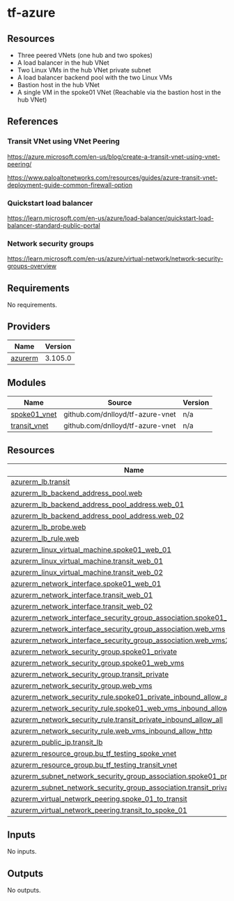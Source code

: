 # tf-azure

## Resources

- Three peered VNets (one hub and two spokes)
- A load balancer in the hub VNet
- Two Linux VMs in the hub VNet private subnet
- A load balancer backend pool with the two Linux VMs
- Bastion host in the hub VNet
- A single VM in the spoke01 VNet (Reachable via the bastion host in the hub VNet)

## References

### Transit VNet using VNet Peering

https://azure.microsoft.com/en-us/blog/create-a-transit-vnet-using-vnet-peering/

https://www.paloaltonetworks.com/resources/guides/azure-transit-vnet-deployment-guide-common-firewall-option

### Quickstart load balancer

https://learn.microsoft.com/en-us/azure/load-balancer/quickstart-load-balancer-standard-public-portal

### Network security groups

https://learn.microsoft.com/en-us/azure/virtual-network/network-security-groups-overview

<!-- BEGIN_TF_DOCS -->
## Requirements

No requirements.

## Providers

| Name | Version |
|------|---------|
| <a name="provider_azurerm"></a> [azurerm](#provider\_azurerm) | 3.105.0 |

## Modules

| Name | Source | Version |
|------|--------|---------|
| <a name="module_spoke01_vnet"></a> [spoke01\_vnet](#module\_spoke01\_vnet) | github.com/dnlloyd/tf-azure-vnet | n/a |
| <a name="module_transit_vnet"></a> [transit\_vnet](#module\_transit\_vnet) | github.com/dnlloyd/tf-azure-vnet | n/a |

## Resources

| Name | Type |
|------|------|
| [azurerm_lb.transit](https://registry.terraform.io/providers/hashicorp/azurerm/latest/docs/resources/lb) | resource |
| [azurerm_lb_backend_address_pool.web](https://registry.terraform.io/providers/hashicorp/azurerm/latest/docs/resources/lb_backend_address_pool) | resource |
| [azurerm_lb_backend_address_pool_address.web_01](https://registry.terraform.io/providers/hashicorp/azurerm/latest/docs/resources/lb_backend_address_pool_address) | resource |
| [azurerm_lb_backend_address_pool_address.web_02](https://registry.terraform.io/providers/hashicorp/azurerm/latest/docs/resources/lb_backend_address_pool_address) | resource |
| [azurerm_lb_probe.web](https://registry.terraform.io/providers/hashicorp/azurerm/latest/docs/resources/lb_probe) | resource |
| [azurerm_lb_rule.web](https://registry.terraform.io/providers/hashicorp/azurerm/latest/docs/resources/lb_rule) | resource |
| [azurerm_linux_virtual_machine.spoke01_web_01](https://registry.terraform.io/providers/hashicorp/azurerm/latest/docs/resources/linux_virtual_machine) | resource |
| [azurerm_linux_virtual_machine.transit_web_01](https://registry.terraform.io/providers/hashicorp/azurerm/latest/docs/resources/linux_virtual_machine) | resource |
| [azurerm_linux_virtual_machine.transit_web_02](https://registry.terraform.io/providers/hashicorp/azurerm/latest/docs/resources/linux_virtual_machine) | resource |
| [azurerm_network_interface.spoke01_web_01](https://registry.terraform.io/providers/hashicorp/azurerm/latest/docs/resources/network_interface) | resource |
| [azurerm_network_interface.transit_web_01](https://registry.terraform.io/providers/hashicorp/azurerm/latest/docs/resources/network_interface) | resource |
| [azurerm_network_interface.transit_web_02](https://registry.terraform.io/providers/hashicorp/azurerm/latest/docs/resources/network_interface) | resource |
| [azurerm_network_interface_security_group_association.spoke01_web_vms](https://registry.terraform.io/providers/hashicorp/azurerm/latest/docs/resources/network_interface_security_group_association) | resource |
| [azurerm_network_interface_security_group_association.web_vms](https://registry.terraform.io/providers/hashicorp/azurerm/latest/docs/resources/network_interface_security_group_association) | resource |
| [azurerm_network_interface_security_group_association.web_vms2](https://registry.terraform.io/providers/hashicorp/azurerm/latest/docs/resources/network_interface_security_group_association) | resource |
| [azurerm_network_security_group.spoke01_private](https://registry.terraform.io/providers/hashicorp/azurerm/latest/docs/resources/network_security_group) | resource |
| [azurerm_network_security_group.spoke01_web_vms](https://registry.terraform.io/providers/hashicorp/azurerm/latest/docs/resources/network_security_group) | resource |
| [azurerm_network_security_group.transit_private](https://registry.terraform.io/providers/hashicorp/azurerm/latest/docs/resources/network_security_group) | resource |
| [azurerm_network_security_group.web_vms](https://registry.terraform.io/providers/hashicorp/azurerm/latest/docs/resources/network_security_group) | resource |
| [azurerm_network_security_rule.spoke01_private_inbound_allow_all](https://registry.terraform.io/providers/hashicorp/azurerm/latest/docs/resources/network_security_rule) | resource |
| [azurerm_network_security_rule.spoke01_web_vms_inbound_allow_all](https://registry.terraform.io/providers/hashicorp/azurerm/latest/docs/resources/network_security_rule) | resource |
| [azurerm_network_security_rule.transit_private_inbound_allow_all](https://registry.terraform.io/providers/hashicorp/azurerm/latest/docs/resources/network_security_rule) | resource |
| [azurerm_network_security_rule.web_vms_inbound_allow_http](https://registry.terraform.io/providers/hashicorp/azurerm/latest/docs/resources/network_security_rule) | resource |
| [azurerm_public_ip.transit_lb](https://registry.terraform.io/providers/hashicorp/azurerm/latest/docs/resources/public_ip) | resource |
| [azurerm_resource_group.bu_tf_testing_spoke_vnet](https://registry.terraform.io/providers/hashicorp/azurerm/latest/docs/resources/resource_group) | resource |
| [azurerm_resource_group.bu_tf_testing_transit_vnet](https://registry.terraform.io/providers/hashicorp/azurerm/latest/docs/resources/resource_group) | resource |
| [azurerm_subnet_network_security_group_association.spoke01_private](https://registry.terraform.io/providers/hashicorp/azurerm/latest/docs/resources/subnet_network_security_group_association) | resource |
| [azurerm_subnet_network_security_group_association.transit_private](https://registry.terraform.io/providers/hashicorp/azurerm/latest/docs/resources/subnet_network_security_group_association) | resource |
| [azurerm_virtual_network_peering.spoke_01_to_transit](https://registry.terraform.io/providers/hashicorp/azurerm/latest/docs/resources/virtual_network_peering) | resource |
| [azurerm_virtual_network_peering.transit_to_spoke_01](https://registry.terraform.io/providers/hashicorp/azurerm/latest/docs/resources/virtual_network_peering) | resource |

## Inputs

No inputs.

## Outputs

No outputs.
<!-- END_TF_DOCS -->